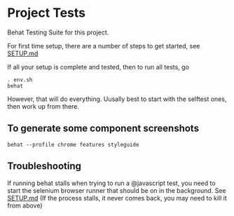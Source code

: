 # Project Tests

Behat Testing Suite for this project.

For first time setup, there are a number of steps to get started,
see [SETUP.md](SETUP.md)

If all your setup is complete and tested, then to run all tests, go

    . env.sh
    behat


However, that will do everything.
Uusally best to start with the selftest ones, then work up from there.

## To generate some component screenshots

    behat --profile chrome features styleguide

## Troubleshooting

If running behat stalls when trying to run a @javascript test, you need to
start the selenium browser runner that should be on in the background.
See [SETUP.md](SETUP.md)
(If the process stalls, it never comes back,
 you may need to kill it from above)
